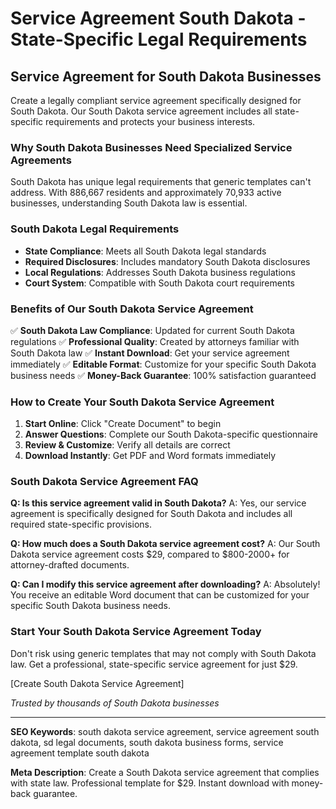 # Service Agreement South Dakota - State-Specific Legal Requirements

## Service Agreement for South Dakota Businesses

Create a legally compliant service agreement specifically designed for South Dakota. Our South Dakota service agreement includes all state-specific requirements and protects your business interests.

### Why South Dakota Businesses Need Specialized Service Agreements

South Dakota has unique legal requirements that generic templates can't address. With 886,667 residents and approximately 70,933 active businesses, understanding South Dakota law is essential.

### South Dakota Legal Requirements

- **State Compliance**: Meets all South Dakota legal standards
- **Required Disclosures**: Includes mandatory South Dakota disclosures
- **Local Regulations**: Addresses South Dakota business regulations
- **Court System**: Compatible with South Dakota court requirements

### Benefits of Our South Dakota Service Agreement

✅ **South Dakota Law Compliance**: Updated for current South Dakota regulations
✅ **Professional Quality**: Created by attorneys familiar with South Dakota law
✅ **Instant Download**: Get your service agreement immediately
✅ **Editable Format**: Customize for your specific South Dakota business needs
✅ **Money-Back Guarantee**: 100% satisfaction guaranteed

### How to Create Your South Dakota Service Agreement

1. **Start Online**: Click "Create Document" to begin
2. **Answer Questions**: Complete our South Dakota-specific questionnaire
3. **Review & Customize**: Verify all details are correct
4. **Download Instantly**: Get PDF and Word formats immediately

### South Dakota Service Agreement FAQ

**Q: Is this service agreement valid in South Dakota?**
A: Yes, our service agreement is specifically designed for South Dakota and includes all required state-specific provisions.

**Q: How much does a South Dakota service agreement cost?**
A: Our South Dakota service agreement costs $29, compared to $800-2000+ for attorney-drafted documents.

**Q: Can I modify this service agreement after downloading?**
A: Absolutely! You receive an editable Word document that can be customized for your specific South Dakota business needs.

### Start Your South Dakota Service Agreement Today

Don't risk using generic templates that may not comply with South Dakota law. Get a professional, state-specific service agreement for just $29.

[Create South Dakota Service Agreement]

*Trusted by thousands of South Dakota businesses*

---

**SEO Keywords**: south dakota service agreement, service agreement south dakota, sd legal documents, south dakota business forms, service agreement template south dakota

**Meta Description**: Create a South Dakota service agreement that complies with state law. Professional template for $29. Instant download with money-back guarantee.
